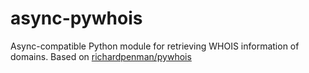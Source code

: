 # async-pywhois
Async-compatible Python module for retrieving WHOIS information of domains. Based on [richardpenman/pywhois](https://github.com/richardpenman/pywhois)
